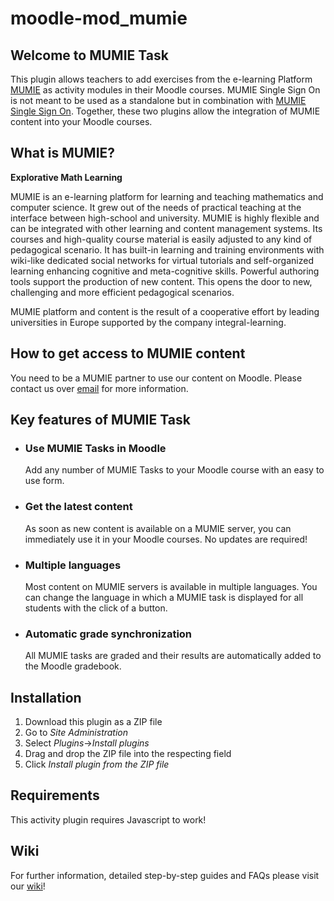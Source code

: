 # moodle-mod_mumie

## Welcome to MUMIE Task
This plugin allows teachers to add exercises from the e-learning Platform [MUMIE](https://www.mumie.net/) as activity modules in their Moodle courses. MUMIE Single Sign On is not meant to be used as a standalone but in combination with [MUMIE Single Sign On](https://github.com/integral-learning/moodle-auth_mumie/). Together, these two plugins allow the integration of MUMIE content into your Moodle courses.

## What is MUMIE?
**Explorative Math Learning**

MUMIE is an e-learning platform for learning and teaching mathematics and computer science. It grew out of the needs of practical teaching at the interface between high-school and university. MUMIE is highly flexible and can be integrated with other learning and content management systems. Its courses and high-quality course material is easily adjusted to any kind of pedagogical scenario. It has built-in learning and training environments with wiki-like dedicated social networks for virtual tutorials and self-organized learning enhancing cognitive and meta-cognitive skills. Powerful authoring tools support the production of new content. This opens the door to new, challenging and more efficient pedagogical scenarios.

MUMIE platform and content is the result of a cooperative effort by leading universities in Europe supported by the company integral-learning.

## How to get access to MUMIE content
You need to be a MUMIE partner to use our content on Moodle. Please contact us over [email](mailto:contact@integral-learning.de) for more information.

## Key features of MUMIE Task
* ### Use MUMIE Tasks in Moodle

  Add any number of MUMIE Tasks to your Moodle course with an easy to use form.

* ### Get the latest content

  As soon as new content is available on a MUMIE server, you can immediately use it in your Moodle courses. No updates are required!

* ### Multiple languages

  Most content on MUMIE servers is available in multiple languages. You can change the language in which a MUMIE task is displayed for all students with the click of a button.

* ### Automatic grade synchronization

  All MUMIE tasks are graded and their results are automatically added to the Moodle gradebook.

## Installation


1. Download this plugin as a ZIP file
2. Go to *Site Administration*
3. Select *Plugins*->*Install plugins*
4. Drag and drop the ZIP file into the respecting field
5. Click *Install plugin from the ZIP file*

## Requirements

This activity plugin requires Javascript to work!

## Wiki
For further information, detailed step-by-step guides and FAQs please visit our [wiki](https://wiki.mumie.net/wiki/MUMIE-Moodle-integration)!

